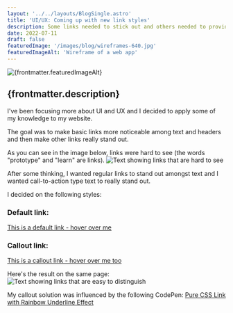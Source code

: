 ```yaml
---
layout: '../../layouts/BlogSingle.astro'
title: 'UI/UX: Coming up with new link styles'
description: Some links needed to stick out and others needed to provide feedback
date: 2022-07-11
draft: false
featuredImage: '/images/blog/wireframes-640.jpg'
featuredImageAlt: 'Wireframe of a web app'
---
```


<img src={frontmatter.featuredImage} alt={frontmatter.featuredImageAlt} />

## {frontmatter.description}

I've been focusing more about UI and UX and I decided to apply some of my knowledge to my website.

The goal was to make basic links more noticeable among text and headers and then make other links really stand out.

As you can see in the image below, links were hard to see (the words "prototype" and "learn" are links).
![Text showing links that are hard to see](/images/blog/non-evident-links.jpg)

After some thinking, I wanted regular links to stand out amongst text and I wanted call-to-action type text to really stand out.

I decided on the following styles:

### Default link:

<p><a href="#">This is a default link - hover over me</a></p>

### Callout link:

<p><a href="#" class='brand-link brand-link--callout'>This is a callout link - hover over me too</a></p>

Here's the result on the same page:
![Text showing links that are easy to distinguish](/images/blog/evident-links.jpg)

My callout solution was influenced by the following CodePen: [Pure CSS Link with Rainbow Underline Effect](https://codepen.io/cssparadise/pen/ExxayxM)
